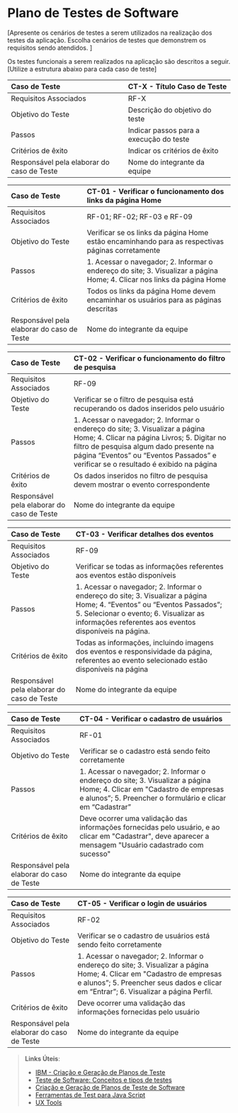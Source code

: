 # Plano de Testes de Software

[Apresente os cenários de testes a serem utilizados na realização dos testes da aplicação. Escolha cenários de testes que demonstrem os requisitos sendo atendidos. ]

Os testes funcionais a serem realizados na aplicação são descritos a seguir. [Utilize a estrutura abaixo para cada caso de teste]

|Caso de Teste    | CT-X - Título Caso de Teste |
|:---|:---|
| Requisitos Associados | RF-X |
| Objetivo do Teste | Descrição do objetivo do teste |
| Passos | Indicar passos para a execução do teste |
| Critérios de êxito | Indicar os critérios de êxito  |
| Responsável pela elaborar do caso de Teste | Nome do integrante da equipe |

|Caso de Teste    | CT-01 - Verificar o funcionamento dos links da página Home |
|:---|:---|
| Requisitos Associados | RF-01; RF-02; RF-03 e RF-09 |
| Objetivo do Teste | Verificar se os links da página Home estão encaminhando para as respectivas páginas corretamente |
| Passos | 1. Acessar o navegador; 2. Informar o endereço do site; 3. Visualizar a página Home; 4. Clicar nos links da página Home |
| Critérios de êxito | Todos os links da página Home devem encaminhar os usuários para as páginas descritas  |
| Responsável pela elaborar do caso de Teste | Nome do integrante da equipe |

|Caso de Teste    | CT-02 - Verificar o funcionamento do filtro de pesquisa |
|:---|:---|
| Requisitos Associados | RF-09 |
| Objetivo do Teste | Verificar se o filtro de pesquisa está recuperando os dados inseridos pelo usuário |
| Passos | 1. Acessar o navegador; 2. Informar o endereço do site; 3. Visualizar a página Home; 4. Clicar na página Livros; 5. Digitar no filtro de pesquisa algum dado presente na página “Eventos” ou “Eventos Passados” e verificar se o resultado é exibido na página|
| Critérios de êxito | Os dados inseridos no filtro de pesquisa devem mostrar o evento correspondente |
| Responsável pela elaborar do caso de Teste | Nome do integrante da equipe |

|Caso de Teste    | CT-03 - Verificar detalhes dos eventos |
|:---|:---|
| Requisitos Associados | RF-09 |
| Objetivo do Teste | Verificar se todas as informações referentes aos eventos estão disponíveis |
| Passos | 1. Acessar o navegador; 2. Informar o endereço do site; 3. Visualizar a página Home; 4. “Eventos” ou “Eventos Passados”; 5. Selecionar o evento; 6. Visualizar as informações referentes aos eventos disponíveis na página. |
| Critérios de êxito | Todas as informações, incluindo imagens dos eventos e responsividade da página, referentes ao evento selecionado estão disponíveis na página |
| Responsável pela elaborar do caso de Teste | Nome do integrante da equipe |

|Caso de Teste    | CT-04 - Verificar o cadastro de usuários |
|:---|:---|
| Requisitos Associados | RF-01 |
| Objetivo do Teste | Verificar se o cadastro está sendo feito corretamente |
| Passos | 1. Acessar o navegador; 2. Informar o endereço do site; 3. Visualizar a página Home; 4. Clicar em "Cadastro de empresas e alunos”; 5. Preencher o formulário e clicar em “Cadastrar” |
| Critérios de êxito | Deve ocorrer uma validação das informações fornecidas pelo usuário, e ao clicar em "Cadastrar", deve aparecer a mensagem "Usuário cadastrado com sucesso" |
| Responsável pela elaborar do caso de Teste | Nome do integrante da equipe |


|Caso de Teste    | CT-05 - Verificar o login de usuários |
|:---|:---|
| Requisitos Associados | RF-02 |
| Objetivo do Teste | Verificar se o cadastro de usuários está sendo feito corretamente |
| Passos | 1. Acessar o navegador; 2. Informar o endereço do site; 3. Visualizar a página Home; 4. Clicar em "Cadastro de empresas e alunos”; 5. Preencher seus dados e clicar em “Entrar”; 6. Visualizar a página Perfil. |
| Critérios de êxito | Deve ocorrer uma validação das informações fornecidas pelo usuário |
| Responsável pela elaborar do caso de Teste | Nome do integrante da equipe |

 
> **Links Úteis**:
> - [IBM - Criação e Geração de Planos de Teste](https://www.ibm.com/developerworks/br/local/rational/criacao_geracao_planos_testes_software/index.html)
> -  [Teste de Software: Conceitos e tipos de testes](https://blog.onedaytesting.com.br/teste-de-software/)
> - [Criação e Geração de Planos de Teste de Software](https://www.ibm.com/developerworks/br/local/rational/criacao_geracao_planos_testes_software/index.html)
> - [Ferramentas de Test para Java Script](https://geekflare.com/javascript-unit-testing/)
> - [UX Tools](https://uxdesign.cc/ux-user-research-and-user-testing-tools-2d339d379dc7)
